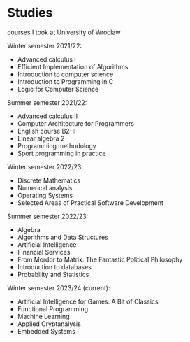 # Studies
courses I took at University of Wroclaw

Winter semester 2021/22:
- Advanced calculus I
- Efficient Implementation of Algorithms
- Introduction to computer science
- Introduction to Programming in C 
- Logic for Computer Science

Summer semester 2021/22:
- Advanced calculus II
- Computer Architecture for Programmers
- English course B2-II
- Linear algebra 2
- Programming methodology
- Sport programming in practice

Winter semester 2022/23:
- Discrete Mathematics
- Numerical analysis 
- Operating Systems 
- Selected Areas of Practical Software Development
  
Summer semester 2022/23:
- Algebra
- Algorithms and Data Structures 
- Artificial Intelligence
- Financial Services
- From Mordor to Matrix. The Fantastic Political
Philosophy
- Introduction to databases
- Probability and Statistics


Winter semester 2023/24 (current):
- Artificial Intelligence for Games: A Bit of Classics
- Functional Programming
- Machine Learning
- Applied Cryptanalysis
- Embedded Systems
